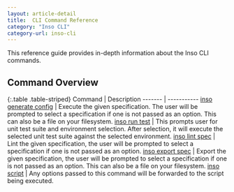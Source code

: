 ```yaml
---
layout: article-detail
title:  CLI Command Reference
category: "Inso CLI"
category-url: inso-cli
---
```


This reference guide provides in-depth information about the Inso CLI commands.

## Command Overview

{:.table .table-striped}
Command | Description
------- | -----------
[inso generate config](/inso-cli/cli-command-reference/inso-generate-config) | Execute the given specification. The user will be prompted to select a specification if one is not passed as an option. This can also be a file on your filesystem.
[inso run test](/inso-cli/cli-command-reference/inso-run-test) | This prompts user for unit test suite and environment selection. After selection, it will execute the selected unit test suite against the selected environment.
[inso lint spec](/inso-cli/cli-command-reference/inso-lint-spec) | Lint the given specification, the user will be prompted to select a specification if one is not passed as an option.
[inso export spec](/inso-cli/cli-command-reference/inso-export-spec) | Export the given specification, the user will be prompted to select a specification if one is not passed as an option. This can also be a file on your filesystem.
[inso script](/inso-cli/cli-command-reference/inso-script) | Any options passed to this command will be forwarded to the script being executed.

